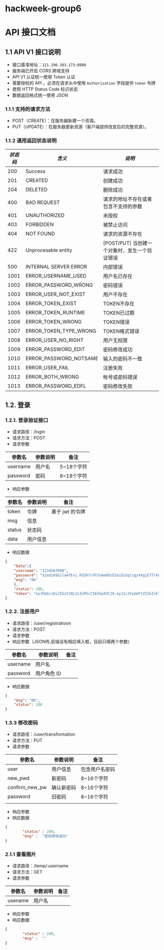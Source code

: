 # hackweek-group6

# API 接口文档

## 1.1 API V1 接口说明

- 接口基准地址：`121.196.103.173:8080`
- 服务端已开启 CORS 跨域支持
- API V1 认证统一使用 Token 认证
- 需要授权的 API ，必须在请求头中使用 `Authorization` 字段提供 `token` 令牌
- 使用 HTTP Status Code 标识状态
- 数据返回格式统一使用 JSON

### 1.1.1 支持的请求方法

- POST（CREATE）：在服务器新建一个资源。
- PUT（UPDATE）：在服务器更新资源（客户端提供改变后的完整资源）。

### 1.1.2 通用返回状态说明

| *状态码* | *含义*                 | *说明*                                              |
| -------- | ---------------------- | --------------------------------------------------- |
| 200      | Success                     | 请求成功                                            |
| 201      | CREATED                | 创建成功                                            |
| 204      | DELETED                | 删除成功                                            |
| 400      | BAD REQUEST            | 请求的地址不存在或者包含不支持的参数                |
| 401      | UNAUTHORIZED           | 未授权                                              |
| 403      | FORBIDDEN              | 被禁止访问                                          |
| 404      | NOT FOUND              | 请求的资源不存在                                    |
| 422      | Unprocesable entity    | [POST/PUT] 当创建一个对象时，发生一个验证错误 |
| 500      | INTERNAL SERVER ERROR  | 内部错误                                            |
| 1001     | ERROR_USERNAME_USED    | 用户名已存在                                        |
| 1002     | ERROR_PASSWORD_WRONG   | 密码错误                                            |
| 1003     | ERROR_USER_NOT_EXIST   | 用户不存在                                          |
| 1004     | ERROR_TOKEN_EXIST      | TOKEN不存在                                         |
| 1005     | ERROR_TOKEN_RUNTIME    | TOKEN已过期                                         |
| 1006     | ERROR_TOKEN_WRONG      | TOKEN错误                                           |
| 1007     | ERROR_TOKEN_TYPE_WRONG | TOKEN格式错误                                       |
| 1008     | ERROR_USER_NO_RIGHT    | 用户无权限                                          |
| 1009     | ERROR_PASSWORD_EDIT    | 密码修改成功             
| 1010     |ERROR_PASSWORD_NOTSAME  |输入的密码不一致
|1011 |ERROR_USER_FAIL  |注册失败
1012|ERROR_BOTH_WRONG|帐号或密码错误|
|1013|ERROR_PASSWORD_EDFL|密码修改失败|

## 1.2. 登录

### 1.2.1. 登录验证接口

- 请求路径：/login
- 请求方法：POST
- 请求参数

| 参数名   | 参数说明 | 备注       |
| -------- | -------- | ---------- |
| username | 用户名   | 5~18个字符 |
| password | 密码     | 8~18个字符 |

- 响应参数

| 参数名 | 参数说明 | 备注            |
| ------ | -------- | --------------- |
| token  | 令牌     | 基于 jwt 的令牌 |
| msg    | 信息     |                 |
| status | 状态码   |                 |
| data   | 用户信息 |                 |

- 响应数据

```json
{
    "Data":{
    "username": "1234567890",
    "password": "$2a$10$GilaAfEvj.RZGh7cVh7oAe8OzDZeiQiGqlzgz4XgjE7Trkb8JYFEG",
    "msg": "OK"
    },
    "status": 200,
    "token": "eyJhbGciOiJIUzI1NiIsInR5cCI6IkpXVCJ9.eyJ1c2VybmFtZSI6InF3ZSIsImV4cCI6MTYwNzc4MTY2NiwiaXNzIjoiaGFja3dlZWsyIn0.5M-FcjnCOCqk6QCbXyQZ4u12ifWppHxGbA1XTSNdgAg"
}
```

### 1.2.2. 注册用户

- 请求路径：/user/registratioon
- 请求方法：POST
- 请求参数
- 响应参数（JSON传,前端没有相应填入框，目前只填两个参数）

| 参数名   | 参数说明    | 备注 |
| -------- | ----------- | ---- |
| username | 用户名      |      |
| password | 用户角色 ID |      |

- 响应数据

```json
{
    "msg": "OK",
    "status": 200
}
```

### 1.3.3 修改密码

- 请求路径：/user/transformation
- 请求方法：PUT
- 请求参数

| 参数名         | 参数说明   | 备注           |
| -------------- | ---------- | -------------- |
| user           | 用户信息   | 包含用户名密码 |
| new_pwd        | 新密码     | 8~16个字符     |
| confirm_new_pw | 确认新密码 | 8~16个字符     |
| password       | 旧密码     | 8~16个字符     |
|                |            |                |

- 响应参数
- 响应数据

```json
{
    	"status" : 200,
		"msg" :  "密码修改成功"
}
```
### 2.1.1 查看图片

- 请求路径：/temp/:username 
- 请求方法：GET    
- 请求参数

| 参数名         | 参数说明   | 备注           |
| -------------- | ---------- | -------------- |
| usename         | 用户名   |  |query绑定


- 响应参数
- 响应数据

```json
{
    	"status" : 200,
		"msg" :  ""
}
```
